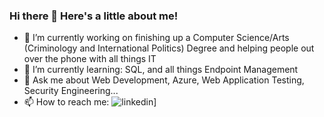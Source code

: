 ### Hi there 👋 Here's a little about me!

<!--
**eleans412/eleans412** is a ✨ _special_ ✨ repository because its `README.md` (this file) appears on your GitHub profile.

Here are some ideas to get you started:

- 🔭 I’m currently working on ...
- 🌱 I’m currently learning ...
- 👯 I’m looking to collaborate on ...
- 🤔 I’m looking for help with ...
- 💬 Ask me about ...
- 📫 How to reach me: ...
- 😄 Pronouns: ...
- ⚡ Fun fact: ...
-->
- 🔭 I’m currently working on finishing up a Computer Science/Arts (Criminology and International Politics) Degree and helping people out over the phone with all things IT
- 🌱 I’m currently learning: SQL, and all things Endpoint Management
- 💬 Ask me about Web Development, Azure, Web Application Testing, Security Engineering...
- 📫 How to reach me:
![linkedin](https://img.shields.io/badge/LinkedIn-0077B5?style=for-the-badge&logo=linkedin&logoColor=white)]

